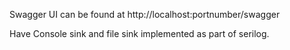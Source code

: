Swagger UI can be found at http://localhost:portnumber/swagger

Have Console sink and file sink implemented as part of serilog.
